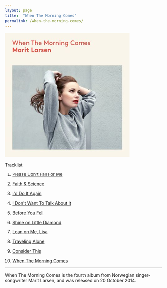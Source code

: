 ```yaml
---
layout: page
title:  "When The Morning Comes"
permalink: /when-the-morning-comes/
---
```

<div class="float">
<a href="/images/covers/when-the-morning-comes.jpg" target="_blank"><img src="/images/covers/thumbnail/when-the-morning-comes.jpg" alt="When The Morning Comes album cover" /></a>
</div>

Tracklist

 01. [Please Don't Fall For Me](/when-the-morning-comes/Please-Dont-Fall-For-Me.html)

 02. [Faith & Science](/when-the-morning-comes/Faith-&-Science.html)

 03. [I'd Do It Again](/when-the-morning-comes/Id-Do-It-Again.html)

 04. [I Don't Want To Talk About It](/when-the-morning-comes/I-Dont-Want-To-Talk-About-It.html)

 05. [Before You Fell](/when-the-morning-comes/Before-You-Fell.html)

 06. [Shine on Little Diamond](/when-the-morning-comes/Shine-On-Little-Diamond.html)

 07. [Lean on Me, Lisa](/when-the-morning-comes/Lean-on-Me-Lisa.html)

 08. [Traveling Alone](/when-the-morning-comes/Traveling-Alone.html)

 09. [Consider This](/when-the-morning-comes/Consider-This.html)

 10. [When The Morning Comes](/when-the-morning-comes/When-The-Morning-Comes.html)

 <div class="clean"><hr /></div>

 When The Morning Comes is the fourth album from Norwegian singer-songwriter Marit Larsen, and was released on 20 October 2014.
